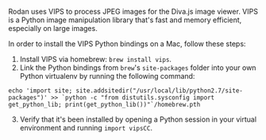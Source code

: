 Rodan uses VIPS to process JPEG images for the Diva.js image viewer. VIPS is a Python image manipulation library that's fast and memory efficient, especially on large images.

In order to install the VIPS Python bindings on a Mac, follow these steps:
1. Install VIPS via homebrew: `brew install vips`.
2. Link the Python bindings from `brew`'s `site-packages` folder into your own Python virtualenv by running the following command:
```
echo 'import site; site.addsitedir("/usr/local/lib/python2.7/site-packages")' >> `python -c "from distutils.sysconfig import get_python_lib; print(get_python_lib())"`/homebrew.pth
```
3. Verify that it's been installed by opening a Python session in your virtual environment and running `import vipsCC`.
